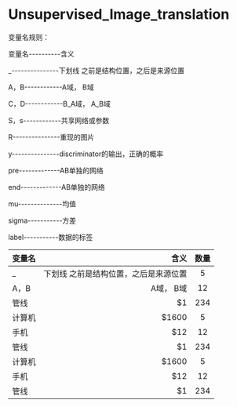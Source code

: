 ﻿# Unsupervised_Image_translation
变量名规则：

变量名----------含义

_---------------下划线 之前是结构位置，之后是来源位置

A，B------------A域， B域  

C，D------------B_A域， A_B域

S，s------------共享网络或参数  

R---------------重现的图片 

y---------------discriminator的输出，正确的概率

pre-------------AB单独的网络 

end-------------AB单独的网络

mu--------------均值   

sigma-----------方差 

label-----------数据的标签

          

| 变量名        | 含义   |  数量  |
| --------   | -----:  | :----:  |
| _     | 下划线 之前是结构位置，之后是来源位置 |   5     |
| A，B        |   A域， B域    |   12   |
| 管线        |    \$1    |  234  |
| 计算机     | \$1600 |   5     |
| 手机        |   \$12   |   12   |
| 管线        |    \$1    |  234  |
| 计算机     | \$1600 |   5     |
| 手机        |   \$12   |   12   |
| 管线        |    \$1    |  234  |
